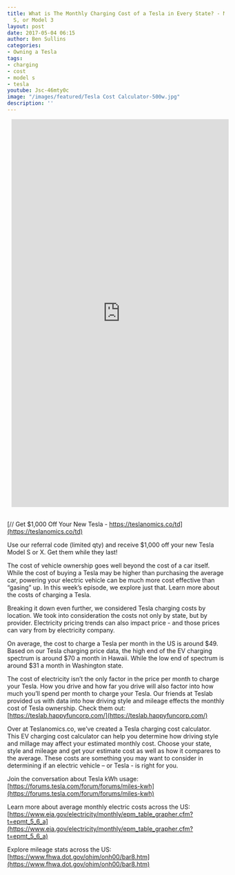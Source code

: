 ```yaml
---
title: What is The Monthly Charging Cost of a Tesla in Every State? - Model X, Model
  S, or Model 3
layout: post
date: 2017-05-04 06:15
author: Ben Sullins
categories:
- Owning a Tesla
tags:
- charging
- cost
- model s
- tesla
youtube: Jsc-46mty0c
image: "/images/featured/Tesla Cost Calculator-500w.jpg"
description: ''
---
```

<iframe frameborder="0" marginheight="0" marginwidth="0" allowtransparency="true" class="tableauViz" style="display: block; width: 100%; height: 900; margin: 10px; padding: 0px; border: none;" width="100%" height="900" src="https://public.tableau.com/views/tesla-charging-costs/self?:embed=y&amp;:showVizHome=no&amp;:hoswidtt_url=https%3A%2F%2Fpublic.tableau.com%2F&amp;:tabs=no&amp;:toolbar=yes&amp;:animate_transition=yes&amp;:display_static_image=yes&amp;:display_spinner=yes&amp;:display_overlay=yes&amp;:display_count=yes"></iframe>

[ ](https://teslanomics.co/td)
<br/>
[// Get $1,000 Off Your New Tesla - https://teslanomics.co/td](https://teslanomics.co/td)

Use our referral code (limited qty) and receive $1,000 off your new Tesla Model S or X. Get them while they last!

The cost of vehicle ownership goes well beyond the cost of a car itself. While the cost of buying a Tesla may be higher than purchasing the average car, powering your electric vehicle can be much more cost effective than “gasing” up. In this week’s episode, we explore just that. Learn more about the costs of charging a Tesla.

Breaking it down even further, we considered Tesla charging costs by location. We took into consideration the costs not only by state, but by provider. Electricity pricing trends can also impact price - and those prices can vary from by electricity company.

On average, the cost to charge a Tesla per month in the US is around $49. Based on our Tesla charging price data, the high end of the EV charging spectrum is around $70 a month in Hawaii. While the low end of spectrum is around $31 a month in Washington state.

The cost of electricity isn’t the only factor in the price per month to charge your Tesla. How you drive and how far you drive will also factor into how much you’ll spend per month to charge your Tesla. Our friends at Teslab provided us with data into how driving style and mileage effects the monthly cost of Tesla ownership. Check them out: [https://teslab.happyfuncorp.com/](https://teslab.happyfuncorp.com/)

Over at Teslanomics.co, we’ve created a Tesla charging cost calculator. This EV charging cost calculator can help you determine how driving style and millage may affect your estimated monthly cost. Choose your state, style and mileage and get your estimate cost as well as how it compares to the average. These costs are something you may want to consider in determining if an electric vehicle – or Tesla - is right for you.

Join the conversation about Tesla kWh usage: [https://forums.tesla.com/forum/forums/miles-kwh](https://forums.tesla.com/forum/forums/miles-kwh)

Learn more about average monthly electric costs across the US: [https://www.eia.gov/electricity/monthly/epm_table_grapher.cfm?t=epmt_5_6_a](https://www.eia.gov/electricity/monthly/epm_table_grapher.cfm?t=epmt_5_6_a)

Explore mileage stats across the US: [https://www.fhwa.dot.gov/ohim/onh00/bar8.htm](https://www.fhwa.dot.gov/ohim/onh00/bar8.htm)
